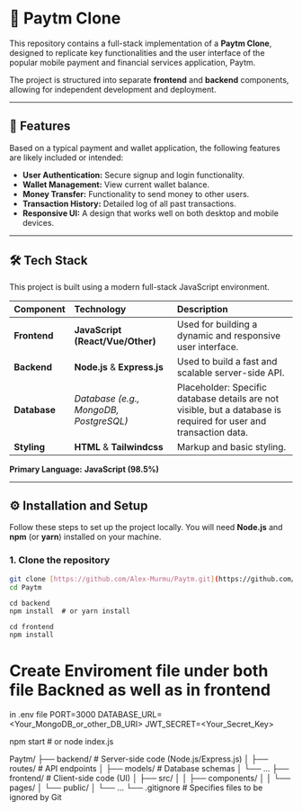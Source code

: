 # 📱 Paytm Clone

This repository contains a full-stack implementation of a **Paytm Clone**, designed to replicate key functionalities and the user interface of the popular mobile payment and financial services application, Paytm.

The project is structured into separate **frontend** and **backend** components, allowing for independent development and deployment.

---

## 🌟 Features

Based on a typical payment and wallet application, the following features are likely included or intended:

* **User Authentication:** Secure signup and login functionality.
* **Wallet Management:** View current wallet balance.
* **Money Transfer:** Functionality to send money to other users.
* **Transaction History:** Detailed log of all past transactions.
* **Responsive UI:** A design that works well on both desktop and mobile devices.

---

## 🛠️ Tech Stack

This project is built using a modern full-stack JavaScript environment.

| Component | Technology | Description |
| :--- | :--- | :--- |
| **Frontend** | **JavaScript (React/Vue/Other)** | Used for building a dynamic and responsive user interface. |
| **Backend** | **Node.js** & **Express.js** | Used to build a fast and scalable server-side API. |
| **Database** | *Database (e.g., MongoDB, PostgreSQL)* | Placeholder: Specific database details are not visible, but a database is required for user and transaction data. |
| **Styling** | **HTML** & **Tailwindcss** | Markup and basic styling. |

**Primary Language:** **JavaScript (98.5%)**

---

## ⚙️ Installation and Setup

Follow these steps to set up the project locally. You will need **Node.js** and **npm** (or **yarn**) installed on your machine.

### 1. Clone the repository

```bash
git clone [https://github.com/Alex-Murmu/Paytm.git](https://github.com/Alex-Murmu/Paytm.git)
cd Paytm
```

```
cd backend
npm install  # or yarn install
```
``` 
cd frontend
npm install 
```

# Create Enviroment file under both file Backned as well as in frontend

in .env file 
PORT=3000
DATABASE_URL=<Your_MongoDB_or_other_DB_URI>
JWT_SECRET=<Your_Secret_Key>


npm start # or node index.js


Paytm/
├── backend/            # Server-side code (Node.js/Express.js)
│   ├── routes/         # API endpoints
│   ├── models/         # Database schemas
│   └── ...
├── frontend/           # Client-side code (UI)
│   ├── src/
│   │   ├── components/
│   │   └── pages/
│   └── public/
│   └── ...
└── .gitignore          # Specifies files to be ignored by Git